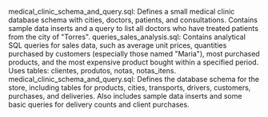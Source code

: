 medical_clinic_schema_and_query.sql: Defines a small medical clinic database schema with cities, doctors, patients, and consultations. Contains sample data inserts and a query to list all doctors who have treated patients from the city of "Torres".
queries_sales_analysis.sql: Contains analytical SQL queries for sales data, such as average unit prices, quantities purchased by customers (especially those named "Maria"), most purchased products, and the most expensive product bought within a specified period. Uses tables: clientes, produtos, notas, notas_itens.
medical_clinic_schema_and_query.sql: Defines the database schema for the store, including tables for products, cities, transports, drivers, customers, purchases, and deliveries. Also includes sample data inserts and some basic queries for delivery counts and client purchases.